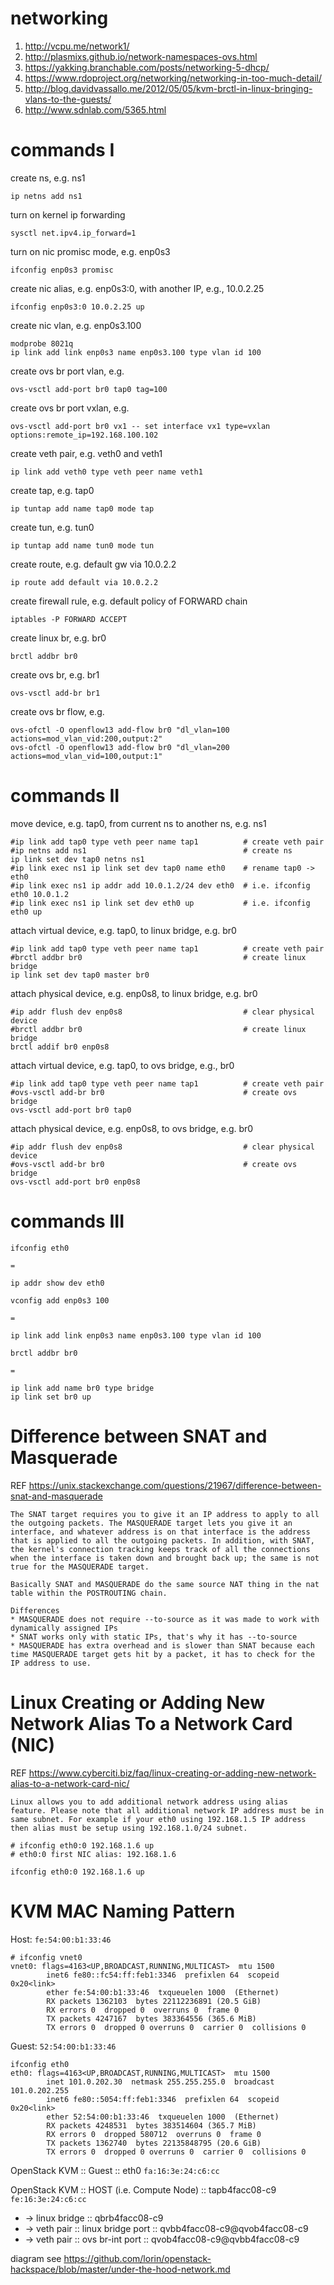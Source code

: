 # networking

1. http://vcpu.me/network1/
2. http://plasmixs.github.io/network-namespaces-ovs.html
3. https://yakking.branchable.com/posts/networking-5-dhcp/
4. https://www.rdoproject.org/networking/networking-in-too-much-detail/
5. http://blog.davidvassallo.me/2012/05/05/kvm-brctl-in-linux-bringing-vlans-to-the-guests/
6. http://www.sdnlab.com/5365.html

# commands I

create ns, e.g. ns1

```
ip netns add ns1
```

turn on kernel ip forwarding

```
sysctl net.ipv4.ip_forward=1
```

turn on nic promisc mode, e.g. enp0s3

```
ifconfig enp0s3 promisc
```

create nic alias, e.g. enp0s3:0, with another IP, e.g., 10.0.2.25

```
ifconfig enp0s3:0 10.0.2.25 up 
```

create nic vlan, e.g. enp0s3.100

```
modprobe 8021q
ip link add link enp0s3 name enp0s3.100 type vlan id 100
```

create ovs br port vlan, e.g.

```
ovs-vsctl add-port br0 tap0 tag=100
```

create ovs br port vxlan, e.g.

```
ovs-vsctl add-port br0 vx1 -- set interface vx1 type=vxlan options:remote_ip=192.168.100.102
```

create veth pair, e.g. veth0 and veth1

```
ip link add veth0 type veth peer name veth1
```

create tap, e.g. tap0

```
ip tuntap add name tap0 mode tap
```

create tun, e.g. tun0

```
ip tuntap add name tun0 mode tun
```

create route, e.g. default gw via 10.0.2.2

```
ip route add default via 10.0.2.2
```

create firewall rule, e.g. default policy of FORWARD chain

```
iptables -P FORWARD ACCEPT
```

create linux br, e.g. br0

```
brctl addbr br0
```

create ovs br, e.g. br1

```
ovs-vsctl add-br br1
```

create ovs br flow, e.g.

```
ovs-ofctl -O openflow13 add-flow br0 "dl_vlan=100 actions=mod_vlan_vid:200,output:2"
ovs-ofctl -O openflow13 add-flow br0 "dl_vlan=200 actions=mod_vlan_vid=100,output:1"
```

# commands II

move device, e.g. tap0, from current ns to another ns, e.g. ns1

```
#ip link add tap0 type veth peer name tap1          # create veth pair
#ip netns add ns1                                   # create ns
ip link set dev tap0 netns ns1
#ip link exec ns1 ip link set dev tap0 name eth0    # rename tap0 -> eth0
#ip link exec ns1 ip addr add 10.0.1.2/24 dev eth0  # i.e. ifconfig eth0 10.0.1.2
#ip link exec ns1 ip link set dev eth0 up           # i.e. ifconfig eth0 up
```

attach virtual device, e.g. tap0, to linux bridge, e.g. br0

```
#ip link add tap0 type veth peer name tap1          # create veth pair
#brctl addbr br0                                    # create linux bridge
ip link set dev tap0 master br0
```

attach physical device, e.g. enp0s8, to linux bridge, e.g. br0

```
#ip addr flush dev enp0s8                           # clear physical device
#brctl addbr br0                                    # create linux bridge
brctl addif br0 enp0s8
```

attach virtual device, e.g. tap0, to ovs bridge, e.g., br0

```
#ip link add tap0 type veth peer name tap1          # create veth pair
#ovs-vsctl add-br br0                               # create ovs bridge
ovs-vsctl add-port br0 tap0
```

attach physical device, e.g. enp0s8, to ovs bridge, e.g. br0

```
#ip addr flush dev enp0s8                           # clear physical device
#ovs-vsctl add-br br0                               # create ovs bridge
ovs-vsctl add-port br0 enp0s8
```

# commands III

```
ifconfig eth0

=

ip addr show dev eth0
```

```
vconfig add enp0s3 100

=

ip link add link enp0s3 name enp0s3.100 type vlan id 100
```

```
brctl addbr br0

=

ip link add name br0 type bridge
ip link set br0 up
```


# Difference between SNAT and Masquerade

REF https://unix.stackexchange.com/questions/21967/difference-between-snat-and-masquerade

```
The SNAT target requires you to give it an IP address to apply to all the outgoing packets. The MASQUERADE target lets you give it an interface, and whatever address is on that interface is the address that is applied to all the outgoing packets. In addition, with SNAT, the kernel's connection tracking keeps track of all the connections when the interface is taken down and brought back up; the same is not true for the MASQUERADE target.
```

```
Basically SNAT and MASQUERADE do the same source NAT thing in the nat table within the POSTROUTING chain.

Differences
* MASQUERADE does not require --to-source as it was made to work with dynamically assigned IPs
* SNAT works only with static IPs, that's why it has --to-source
* MASQUERADE has extra overhead and is slower than SNAT because each time MASQUERADE target gets hit by a packet, it has to check for the IP address to use.
```

# Linux Creating or Adding New Network Alias To a Network Card (NIC)

REF https://www.cyberciti.biz/faq/linux-creating-or-adding-new-network-alias-to-a-network-card-nic/

```
Linux allows you to add additional network address using alias feature. Please note that all additional network IP address must be in same subnet. For example if your eth0 using 192.168.1.5 IP address then alias must be setup using 192.168.1.0/24 subnet.
```

```
# ifconfig eth0:0 192.168.1.6 up
# eth0:0 first NIC alias: 192.168.1.6

ifconfig eth0:0 192.168.1.6 up
```

# KVM MAC Naming Pattern

Host: `fe:54:00:b1:33:46`

```
# ifconfig vnet0
vnet0: flags=4163<UP,BROADCAST,RUNNING,MULTICAST>  mtu 1500
        inet6 fe80::fc54:ff:feb1:3346  prefixlen 64  scopeid 0x20<link>
        ether fe:54:00:b1:33:46  txqueuelen 1000  (Ethernet)
        RX packets 1362103  bytes 22112236891 (20.5 GiB)
        RX errors 0  dropped 0  overruns 0  frame 0
        TX packets 4247167  bytes 383364556 (365.6 MiB)
        TX errors 0  dropped 0 overruns 0  carrier 0  collisions 0
```

Guest: `52:54:00:b1:33:46`

```
ifconfig eth0
eth0: flags=4163<UP,BROADCAST,RUNNING,MULTICAST>  mtu 1500
        inet 101.0.202.30  netmask 255.255.255.0  broadcast 101.0.202.255
        inet6 fe80::5054:ff:feb1:3346  prefixlen 64  scopeid 0x20<link>
        ether 52:54:00:b1:33:46  txqueuelen 1000  (Ethernet)
        RX packets 4248531  bytes 383514604 (365.7 MiB)
        RX errors 0  dropped 580712  overruns 0  frame 0
        TX packets 1362740  bytes 22135848795 (20.6 GiB)
        TX errors 0  dropped 0 overruns 0  carrier 0  collisions 0
```

OpenStack KVM :: Guest :: eth0 `fa:16:3e:24:c6:cc`

OpenStack KVM :: HOST (i.e. Compute Node) :: tapb4facc08-c9 `fe:16:3e:24:c6:cc`

* -> linux bridge :: qbrb4facc08-c9
* -> veth pair :: linux bridge port :: qvbb4facc08-c9@qvob4facc08-c9
* -> veth pair :: ovs br-int port :: qvob4facc08-c9@qvbb4facc08-c9

diagram see https://github.com/lorin/openstack-hackspace/blob/master/under-the-hood-network.md
